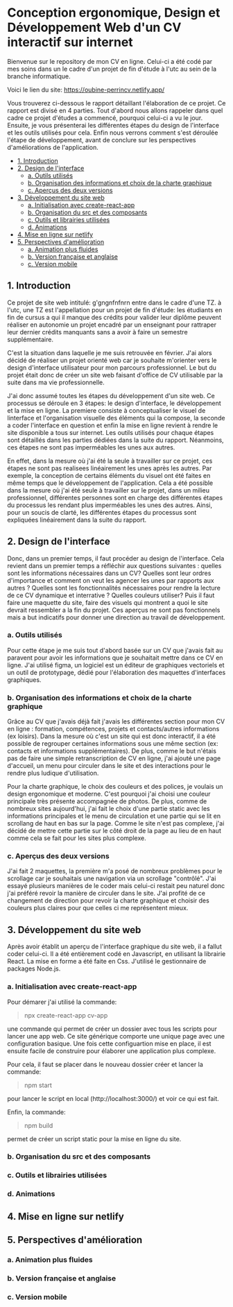 # Conception ergonomique, Design et Développement Web d'un CV interactif sur internet 


Bienvenue sur le repository de mon CV en ligne. Celui-ci a été codé par mes soins dans un le cadre d'un projet de fin d'étude à l'utc au sein de la branche informatique. 

Voici le lien du site: https://oubine-perrincv.netlify.app/

Vous trouverez ci-dessous le rapport détaillant l'élaboration de ce projet. Ce rapport est divisé en 4 parties. Tout d'abord nous allons rappeler dans quel cadre ce projet d'études a commencé, pourquoi celui-ci a vu le jour. Ensuite, je vous présenterai les différentes étapes du design de l'interface et les outils utilisés pour cela.  Enfin nous verrons comment s'est déroulée l'étape de développement, avant de conclure sur les perspectives d'améliorations de l'application.

- [1. Introduction](#introduction)
- [2. Design de l'interface](#design)
	- [a. Outils utilisés](#outils_utilisés)
	- [b. Organisation des informations et choix de la charte graphique](#charte_graphique)
	- [c. Aperçus des deux versions](#deux_versions)
- [3. Développement du site web]("#developpement")
	- [a. Initialisation avec create-react-app]("#react_app")
	- [b. Organisation du src et des composants]("#organisation")
	- [c. Outils et librairies utilisées]("#librairies")
	- [d. Animations]("#animations")
- [4. Mise en ligne sur netlify]("#mise_en_ligne")
- [5. Perspectives d'amélioration]("#perspectives")
	- [a. Animation plus fluides]("#animations")
	- [b. Version française et anglaise]("#version_anglaise")
	- [c. Version mobile]("#version_mobile")


## 1. Introduction<a id="introduction"></a>

Ce projet de site web intitulé: g'gngnfnfnrn entre dans le cadre d'une TZ. à l'utc, une TZ est l'appellation pour un projet de fin d'étude: les étudiants en fin de cursus a qui il manque des crédits pour valider leur diplôme peuvent réaliser en autonomie un projet encadré par un enseignant pour rattraper leur dernier crédits manquants sans a avoir à faire un semestre supplémentaire. 

C'est la situation dans laquelle je me suis retrouvée en février. J'ai alors décidé de réaliser un projet orienté web car je souhaite m'orienter vers le design d'interface utilisateur pour mon parcours professionnel. Le but du projet était donc de créer un site web faisant d'office de CV utilisable par la suite dans ma vie professionnelle.

J'ai donc assumé toutes les étapes du développement d'un site web. Ce processus se déroule en 3 étapes: le design d'interface, le développement et la mise en ligne. La premiere consiste à conceptualiser le visuel de linterface et l'organisation visuelle des éléments qui la compose, la seconde a coder l'interface en question et enfin la mise en ligne revient à rendre le site disponible a tous sur internet. Les outils utilisés pour chaque étapes sont détaillés dans les parties dédiées dans la suite du rapport. Néanmoins, ces étapes ne sont pas imperméables les unes aux autres. 

En effet, dans la mesure où j'ai été la seule à travailler sur ce projet, ces étapes ne sont pas realisees linéairement les unes après les autres. Par exemple, la conception de certains éléments  du visuel ont été faites en même temps que le développement de l'application. Cela a été possible dans la mesure où j'ai été seule à travailler sur le projet, dans un milieu professionnel, différentes personnes sont en charge des différentes étapes du processus les rendant plus imperméables les unes des autres. Ainsi, pour un soucis de clarté, les différentes étapes du processus sont expliquées linéairement dans la suite du rapport.

## 2. Design de l'interface<a id="design"></a>

Donc, dans un premier temps, il faut procéder au design de l'interface. Cela revient dans un premier temps a réfléchir aux questions suivantes : quelles sont les informations nécessaires dans un CV? Quelles sont leur ordres d'importance et comment on veut les agencer les unes par rapports aux autres ? Quelles sont les fonctionnalités nécessaires pour rendre la lecture de ce CV dynamique et interrative ? Quelles couleurs utiliser? Puis il faut faire une maquette du site, faire des visuels qui montrent a quoi le site devrait ressembler a la fin du projet. Ces aperçus ne sont pas fonctionnels mais a but indicatifs pour donner une direction au travail de développement. 

### a. Outils utilisés<a id="outils_utilisés"></a>

Pour cette étape je me suis tout d'abord basée sur un CV que j'avais fait au paravent pour avoir les informations que je souhaitait mettre dans ce CV en ligne. 
J'ai utilisé figma, un logiciel est un éditeur de graphiques vectoriels et un outil de prototypage, dédié pour l'élaboration des maquettes d'interfaces graphiques. 

### b. Organisation des informations et choix de la charte graphique<a id="charte_graphique"></a>

Grâce au CV que j'avais déjà fait j'avais les différentes section pour mon CV en ligne : formation, compétences, projets et contacts/autres informations (ex loisirs). Dans la mesure où c'est un site qui est donc interactif, il a été possible de regrouper certaines informations sous une même section (ex: contacts et informations supplémentaires). De plus, comme le but n'étais pas de faire une simple retranscription de CV en ligne, j'ai ajouté une page d'accueil, un menu pour circuler dans le site et des interactions pour le rendre plus ludique d'utilisation.

Pour la charte graphique, le choix des couleurs et des polices, je voulais un design ergonomique et moderne. C'est pourquoi j'ai choisi une couleur principale très présente accompagnée de photos. De plus, comme de nombreux sites aujourd'hui, j'ai fait le choix d'une partie static avec les informations principales et le menu de circulation et une partie qui se lit en scrollang de haut en bas sur la page. Comme le site n'est pas complexe, j'ai décidé de mettre cette partie sur le côté droit de la page au lieu de en haut comme cela se fait pour les sites plus complexe. 

### c. Aperçus des deux versions<a id="deux_version"></a>

J'ai fait 2 maquettes, la première m'a posé de nombreux problèmes pour le scrollage car je souhaitais une navigation via un scrollage "contrôlé". J'ai essayé plusieurs manières de le coder mais celui-ci restait peu naturel donc j'ai préféré revoir la manière de circuler dans le site. J'ai profité de ce changement de direction pour revoir la charte graphique et choisir des couleurs plus claires pour que celles ci me représentent mieux.

## 3. Développement du site web<a id="developpement"></a>

Après avoir établit un aperçu de l'interface graphique du site web, il a fallut coder celui-ci. Il a été entièrement codé en Javascript, en utilisant la librairie React. La mise en forme a été faite en Css. J'utilisé le gestionnaire de packages Node.js.

### a. Initialisation avec create-react-app<a id="react_app"></a>

Pour démarer j'ai utilisé la commande: 

> npx create-react-app cv-app 

une commande qui permet de créer un dossier avec tous les scripts pour lancer une app web. Ce site générique comporte une unique page avec une configuration basique. Une fois cette configuartion mise en place, il est ensuite facile de construire pour élaborer une application plus complexe. 

Pour cela, il faut se placer dans le nouveau dossier créer et lancer la commande: 

> npm start

pour lancer le script en local (http://localhost:3000/) et voir ce qui est fait.

Enfin, la commande: 

> npm build 

permet de créer un script static pour la mise en ligne du site.

### b. Organisation du src et des composants<a id="organisation"></a>


### c. Outils et librairies utilisées <a id="librairies"></a>
### d. Animations<a id="animations"></a>

## 4. Mise en ligne sur netlify<a id="mise_en_ligne"></a>

## 5. Perspectives d'amélioration<a id="perspectives"></a>
### a. Animation plus fluides<a id="animations"></a>
### b. Version française et anglaise<a id="version_anglaise"></a>
### c. Version mobile<a id="version_mobile"></a>
